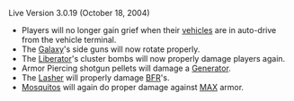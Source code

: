 Live Version 3.0.19 (October 18, 2004)

- Players will no longer gain grief when their
  [vehicles](../vehicles/Vehicle.md) are in auto-drive from the vehicle
  terminal.
- The [Galaxy](Galaxy.md)'s side guns will now rotate properly.
- The [Liberator](Liberator.md)'s cluster bombs will now properly damage players
  again.
- Armor Piercing shotgun pellets will damage a [Generator](Generator.md).
- The [Lasher](Lasher.md) will properly damage
  [BFR](../vehicles/BattleFrame_Robotics.md)'s.
- [Mosquitos](Mosquito.md) will again do proper damage against
  [MAX](../items/Mechanized_Assault_Exo-Suit.md) armor.

<!--[category:Patches](category:Patches.md)-->

